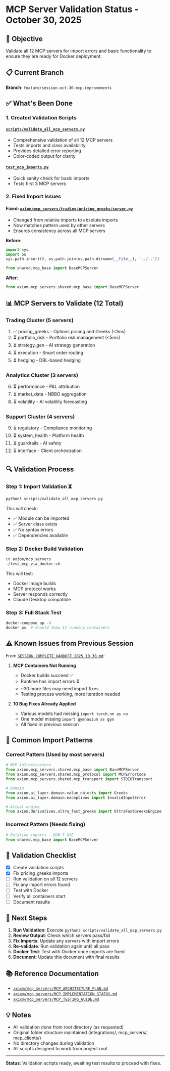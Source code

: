 # MCP Server Validation Status - October 30, 2025

## 🎯 Objective

Validate all 12 MCP servers for import errors and basic functionality to ensure they are ready for Docker deployment.

## 📋 Current Branch

**Branch**: `feature/session-oct-30-mcp-improvements`

## ✅ What's Been Done

### 1. Created Validation Scripts

#### [`scripts/validate_all_mcp_servers.py`](scripts/validate_all_mcp_servers.py)
- Comprehensive validation of all 12 MCP servers
- Tests imports and class availability
- Provides detailed error reporting
- Color-coded output for clarity

#### [`test_mcp_imports.py`](test_mcp_imports.py)
- Quick sanity check for basic imports
- Tests first 3 MCP servers

### 2. Fixed Import Issues

#### Fixed: [`axiom/mcp_servers/trading/pricing_greeks/server.py`](axiom/mcp_servers/trading/pricing_greeks/server.py)
- Changed from relative imports to absolute imports
- Now matches pattern used by other servers
- Ensures consistency across all MCP servers

**Before**:
```python
import sys
import os
sys.path.insert(0, os.path.join(os.path.dirname(__file__), '../..'))

from shared.mcp_base import BaseMCPServer
```

**After**:
```python
from axiom.mcp_servers.shared.mcp_base import BaseMCPServer
```

## 📊 MCP Servers to Validate (12 Total)

### Trading Cluster (5 servers)
1. ✅ pricing_greeks - Options pricing and Greeks (<1ms)
2. ⏳ portfolio_risk - Portfolio risk management (<5ms)
3. ⏳ strategy_gen - AI strategy generation
4. ⏳ execution - Smart order routing
5. ⏳ hedging - DRL-based hedging

### Analytics Cluster (3 servers)
6. ⏳ performance - P&L attribution
7. ⏳ market_data - NBBO aggregation
8. ⏳ volatility - AI volatility forecasting

### Support Cluster (4 servers)
9. ⏳ regulatory - Compliance monitoring
10. ⏳ system_health - Platform health
11. ⏳ guardrails - AI safety
12. ⏳ interface - Client orchestration

## 🔍 Validation Process

### Step 1: Import Validation ⏳
```bash
python3 scripts/validate_all_mcp_servers.py
```

This will check:
- ✅ Module can be imported
- ✅ Server class exists
- ✅ No syntax errors
- ✅ Dependencies available

### Step 2: Docker Build Validation
```bash
cd axiom/mcp_servers
./test_mcp_via_docker.sh
```

This will test:
- Docker image builds
- MCP protocol works
- Server responds correctly
- Claude Desktop compatible

### Step 3: Full Stack Test
```bash
docker-compose up -d
docker ps  # Should show 12 running containers
```

## ⚠️ Known Issues from Previous Session

From [`SESSION_COMPLETE_HANDOFF_2025_10_30.md`](SESSION_COMPLETE_HANDOFF_2025_10_30.md):

1. **MCP Containers Not Running**
   - Docker builds succeed ✅
   - Runtime has import errors ⏳
   - ~30 more files may need import fixes
   - Testing process working, more iteration needed

2. **10 Bug Fixes Already Applied**
   - Various models had missing `import torch.nn as nn`
   - One model missing `import gymnasium as gym`
   - All fixed in previous session

## 🔧 Common Import Patterns

### Correct Pattern (Used by most servers)
```python
# MCP infrastructure
from axiom.mcp_servers.shared.mcp_base import BaseMCPServer
from axiom.mcp_servers.shared.mcp_protocol import MCPErrorCode
from axiom.mcp_servers.shared.mcp_transport import STDIOTransport

# Domain
from axiom.ai_layer.domain.value_objects import Greeks
from axiom.ai_layer.domain.exceptions import InvalidInputError

# Actual engine
from axiom.derivatives.ultra_fast_greeks import UltraFastGreeksEngine
```

### Incorrect Pattern (Needs fixing)
```python
# Relative imports - DON'T USE
from shared.mcp_base import BaseMCPServer
```

## 📝 Validation Checklist

- [x] Create validation scripts
- [x] Fix pricing_greeks imports
- [ ] Run validation on all 12 servers
- [ ] Fix any import errors found
- [ ] Test with Docker
- [ ] Verify all containers start
- [ ] Document results

## 🚀 Next Steps

1. **Run Validation**: Execute `python3 scripts/validate_all_mcp_servers.py`
2. **Review Output**: Check which servers pass/fail
3. **Fix Imports**: Update any servers with import errors
4. **Re-validate**: Run validation again until all pass
5. **Docker Test**: Test with Docker once imports are fixed
6. **Document**: Update this document with final results

## 📚 Reference Documentation

- [`axiom/mcp_servers/MCP_ARCHITECTURE_PLAN.md`](axiom/mcp_servers/MCP_ARCHITECTURE_PLAN.md)
- [`axiom/mcp_servers/MCP_IMPLEMENTATION_STATUS.md`](axiom/mcp_servers/MCP_IMPLEMENTATION_STATUS.md)
- [`axiom/mcp_servers/MCP_TESTING_GUIDE.md`](axiom/mcp_servers/MCP_TESTING_GUIDE.md)

## 💡 Notes

- All validation done from root directory (as requested)
- Original folder structure maintained (integrations/, mcp_servers/, mcp_clients/)
- No directory changes during validation
- All scripts designed to work from project root

---

**Status**: Validation scripts ready, awaiting test results to proceed with fixes.